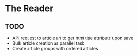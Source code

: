 # The Reader

TODO
----
* API request to article url to get html title attribute upon save
* Bulk article creation as parallel task
* Create article groups with ordered articles

